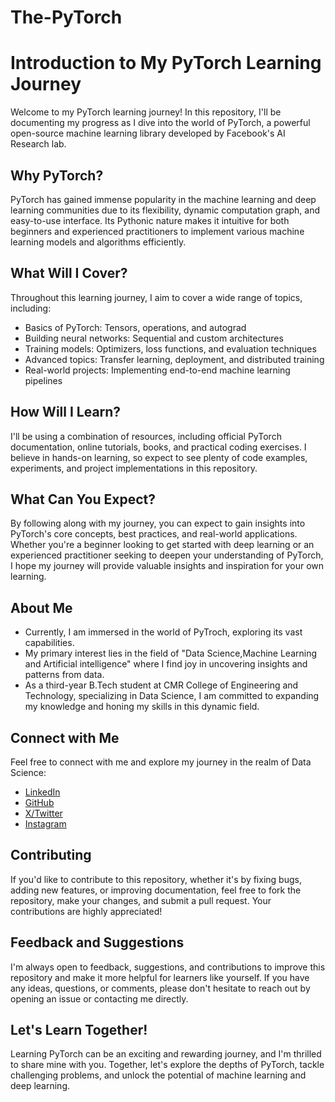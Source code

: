 # The-PyTorch

# Introduction to My PyTorch Learning Journey

Welcome to my PyTorch learning journey! In this repository, I'll be documenting my progress as I dive into the world of PyTorch, a powerful open-source machine learning library developed by Facebook's AI Research lab.

## Why PyTorch?

PyTorch has gained immense popularity in the machine learning and deep learning communities due to its flexibility, dynamic computation graph, and easy-to-use interface. Its Pythonic nature makes it intuitive for both beginners and experienced practitioners to implement various machine learning models and algorithms efficiently.

## What Will I Cover?

Throughout this learning journey, I aim to cover a wide range of topics, including:

- Basics of PyTorch: Tensors, operations, and autograd
- Building neural networks: Sequential and custom architectures
- Training models: Optimizers, loss functions, and evaluation techniques
- Advanced topics: Transfer learning, deployment, and distributed training
- Real-world projects: Implementing end-to-end machine learning pipelines

## How Will I Learn?

I'll be using a combination of resources, including official PyTorch documentation, online tutorials, books, and practical coding exercises. I believe in hands-on learning, so expect to see plenty of code examples, experiments, and project implementations in this repository.

## What Can You Expect?

By following along with my journey, you can expect to gain insights into PyTorch's core concepts, best practices, and real-world applications. Whether you're a beginner looking to get started with deep learning or an experienced practitioner seeking to deepen your understanding of PyTorch, I hope my journey will provide valuable insights and inspiration for your own learning.

## About Me

- Currently, I am immersed in the world of PyTroch, exploring its vast capabilities.
- My primary interest lies in the field of "Data Science,Machine Learning and Artificial intelligence" where I find joy in uncovering insights and patterns from data.
- As a third-year B.Tech student at CMR College of Engineering and Technology, specializing in Data Science, I am committed to expanding my knowledge and honing my skills in this dynamic field.

## Connect with Me

Feel free to connect with me and explore my journey in the realm of Data Science:

- [LinkedIn](https://www.linkedin.com/in/vivek-vardhan-kotha-b1ab30253/)
- [GitHub](https://github.com/Vivekkotha544)
- [X/Twitter](https://twitter.com/iamvivekkotha)
- [Instagram](https://www.instagram.com/iamvivekkotha)
  
## Contributing

If you'd like to contribute to this repository, whether it's by fixing bugs, adding new features, or improving documentation, feel free to fork the repository, make your changes, and submit a pull request. Your contributions are highly appreciated!

## Feedback and Suggestions

I'm always open to feedback, suggestions, and contributions to improve this repository and make it more helpful for learners like yourself. If you have any ideas, questions, or comments, please don't hesitate to reach out by opening an issue or contacting me directly.

## Let's Learn Together!

Learning PyTorch can be an exciting and rewarding journey, and I'm thrilled to share mine with you. Together, let's explore the depths of PyTorch, tackle challenging problems, and unlock the potential of machine learning and deep learning.
